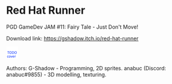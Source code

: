 # Red Hat Runner
PGD GameDev JAM #11: Fairy Tale - Just Don't Move!

Download link: https://gshadow.itch.io/red-hat-runner

![Cover image](https://raw.githubusercontent.com/gshadows/red-hat-runner/main/docs/Cover.png)

Authors:
G-Shadow - Programming, 2D sprites.
anabuc (Discord: anabuc#9855) - 3D modelling, texturing.
